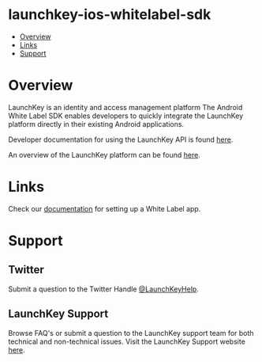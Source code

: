 # launchkey-ios-whitelabel-sdk

  * [Overview](#overview)
  * [Links](#links)
  * [Support](#support)

# <a name="overview"></a>Overview

LaunchKey is an identity and access management platform  The Android White Label SDK enables developers to quickly integrate
the LaunchKey platform directly in their existing Android applications.

Developer documentation for using the LaunchKey API is found [here](https://launchkey.com/docs/).

An overview of the LaunchKey platform can be found [here](https://launchkey.com/platform).

#  <a name="links"></a>Links

  Check our [documentation](https://docs.launchkey.com/developer/white-label/) for setting up
  a White Label app.

#  <a name="support"></a>Support

## Twitter

Submit a question to the Twitter Handle [@LaunchKeyHelp](https://twitter.com/LaunchKeyHelp).

## LaunchKey Support

Browse FAQ's or submit a question to the LaunchKey support team for both
technical and non-technical issues. Visit the LaunchKey Support website [here](https://launchkey.com/support).
